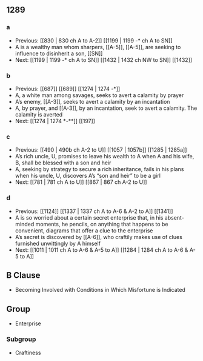 ## 1289
### a
- Previous: [[830 | 830 ch A to A-2]] [[1199 | 1199 -* ch A to SN]] 
- A is a wealthy man whom sharpers, [[A-5]], [[A-5]], are seeking to influence to disinherit a son, [[SN]]
- Next: [[1199 | 1199 *-** ch A to SN]] [[1432 | 1432 ch NW to SN]] [[1432]] 

### b
- Previous: [[687]] [[689]] [[1274 | 1274 -*]] 
- A, a white man among savages, seeks to avert a calamity by prayer
- A’s enemy, [[A-3]], seeks to avert a calamity by an incantation
- A, by prayer, and [[A-3]], by an incantation, seek to avert a calamity. The calamity is averted
- Next: [[1274 | 1274 *-**]] [[197]] 

### c
- Previous: [[490 | 490b ch A-2 to U]] [[1057 | 1057b]] [[1285 | 1285a]] 
- A’s rich uncle, U, promises to leave his wealth to A when A and his wife, B, shall be blessed with a son and heir
- A, seeking by strategy to secure a rich inheritance, fails in his plans when his uncle, U, discovers A’s “son and heir” to be a girl
- Next: [[781 | 781 ch A to U]] [[867 | 867 ch A-2 to U]] 

### d
- Previous: [[1124]] [[1337 | 1337 ch A to A-6 &amp; A-2 to A]] [[1341]] 
- A is so worried about a certain secret enterprise that, in his absent-minded moments, he pencils, on anything that happens to be convenient, diagrams that offer a clue to the enterprise
- A’s secret is discovered by [[A-6]], who craftily makes use of clues furnished unwittingly by A himself
- Next: [[1011 | 1011 ch A to A-6 &amp; A-5 to A]] [[1284 | 1284 ch A to A-6 &amp; A-5 to A]] 

## B Clause
- Becoming Involved with Conditions in Which Misfortune is Indicated

## Group
- Enterprise

### Subgroup
- Craftiness

